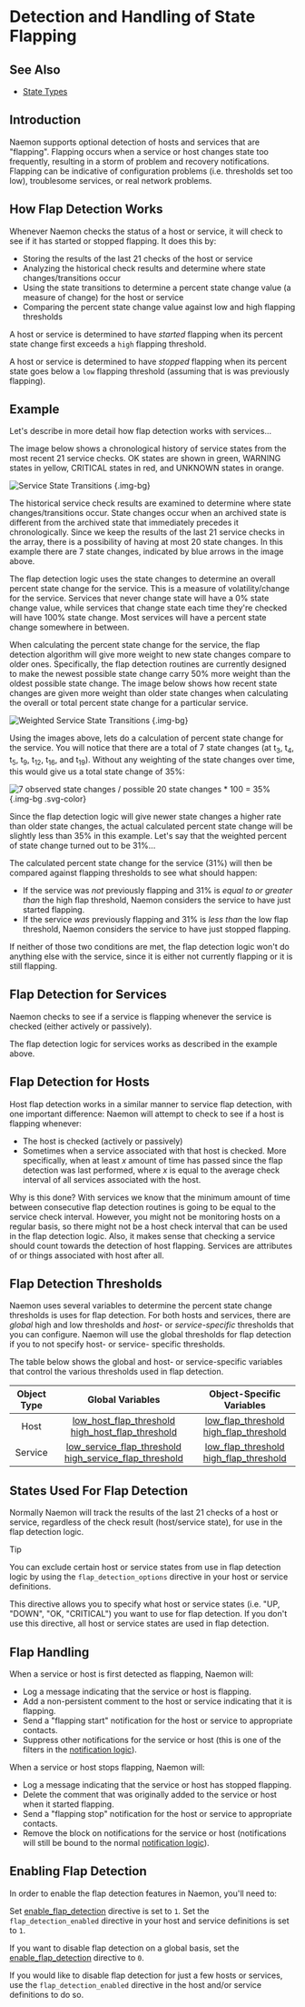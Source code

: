 # Detection and Handling of State Flapping

## See Also
- [State Types](statetypes)

## Introduction

Naemon supports optional detection of hosts and services that are "flapping".  Flapping occurs when a service or host changes state too frequently, resulting in a storm of problem and recovery notifications.  Flapping can be indicative of configuration problems (i.e. thresholds set too low), troublesome services, or real network problems.

## How Flap Detection Works

Whenever Naemon checks the status of a host or service, it will check to see if it has started or stopped flapping.  It does this by:

- Storing the results of the last 21 checks of the host or service
- Analyzing the historical check results and determine where state changes/transitions occur
- Using the state transitions to determine a percent state change value (a measure of change) for the host or service
- Comparing the percent state change value against low and high flapping thresholds

A host or service is determined to have _started_ flapping when its percent state change first exceeds a `high` flapping threshold.

A host or service is determined to have _stopped_ flapping when its percent state goes below a `low` flapping threshold (assuming that is was previously flapping).

## Example

Let's describe in more detail how flap detection works with services...

The image below shows a chronological history of service states from the most recent 21 service checks.  OK states are shown in green, WARNING states in yellow, CRITICAL states in red, and UNKNOWN states in orange.

![Service State Transitions](/images/usersguide/svg/statetransitions.svg) {.img-bg}

The historical service check results are examined to determine where state changes/transitions occur.  State changes occur when an archived state is different from the archived state that immediately precedes it chronologically.  Since we keep the results of the last 21 service checks in the array, there is a possibility of having at most 20 state changes.  In this example there are 7 state changes, indicated by blue arrows in the image above.

The flap detection logic uses the state changes to determine an overall percent state change for the service.  This is a measure of volatility/change for the service.  Services that never change state will have a 0% state change value, while services that change state each time they're checked will have 100% state change.  Most services will have a percent state change somewhere in between.

When calculating the percent state change for the service, the flap detection algorithm will give more weight to new state changes compare to older ones.  Specifically, the flap detection routines are currently designed to make the newest possible state change carry 50% more weight than the oldest possible state change.  The image below shows how recent state changes are given more weight than older state changes when calculating the overall or total percent state change for a particular service.

![Weighted Service State Transitions](/images/usersguide/svg/statetransitions2.svg) {.img-bg}

Using the images above, lets do a calculation of percent state change for the service.  You will notice that there are a total of 7 state changes (at t<sub>3</sub>, t<sub>4</sub>, t<sub>5</sub>, t<sub>9</sub>, t<sub>12</sub>, t<sub>16</sub>, and t<sub>19</sub>).  Without any weighting of the state changes over time, this would give us a total state change of 35%:

![7 observed state changes / possible 20 state changes * 100 = 35%](/images/usersguide/svg/flapping-formular.svg) {.img-bg .svg-color}

Since the flap detection logic will give newer state changes a higher rate than older state changes, the actual calculated percent state change will be slightly less than 35% in this example.  Let's say that the weighted percent of state change turned out to be 31%...

The calculated percent state change for the service (31%) will then be compared against flapping thresholds to see what should happen:


- If the service was _not_ previously flapping and 31% is _equal to or greater than_ the high flap threshold, Naemon considers the service to have just started flapping.
- If the service _was_ previously flapping and 31% is _less than_ the low flap threshold, Naemon considers the service to have just stopped flapping.


If neither of those two conditions are met, the flap detection logic won't do anything else with the service, since it is either not currently flapping or it is still flapping.

## Flap Detection for Services

Naemon checks to see if a service is flapping whenever the service is checked (either actively or passively).

The flap detection logic for services works as described in the example above.

## Flap Detection for Hosts

Host flap detection works in a similar manner to service flap detection, with one important difference: Naemon will attempt to check to see if a host is flapping whenever:

- The host is checked (actively or passively)
- Sometimes when a service associated with that host is checked.  More specifically, when at least _x_ amount of time has passed since the flap detection was last performed, where _x_ is equal to the average check interval of all services associated with the host.

Why is this done?  With services we know that the minimum amount of time between consecutive flap detection routines is going to be equal to the service check interval.  However, you might not be monitoring hosts on a regular basis, so there might not be a host check interval that can be used in the flap detection logic.  Also, it makes sense that checking a service should count towards the detection of host flapping.  Services are attributes of or things associated with host after all.

## Flap Detection Thresholds

Naemon uses several variables to determine the percent state change thresholds is uses for flap detection.  For both hosts and services, there are _global_ high and low thresholds and _host-_ or _service-specific_ thresholds that you can configure.  Naemon will use the global thresholds for flap detection if you to not specify host- or service- specific thresholds.

The table below shows the global and host- or service-specific variables that control the various thresholds used in flap detection.


| Object Type |                    Global Variables                                                                                                       |        Object-Specific Variables                                                                 |
|:-----------:|:-----------------------------------------------------------------------------------------------------------------------------------------:|:------------------------------------------------------------------------------------------------:|
| Host        | [low_host_flap_threshold](configmain#low_host_flap_threshold) [high_host_flap_threshold](configmain#high_host_flap_threshold)             | [low_flap_threshold](objectdefinitions#host) [high_flap_threshold](objectdefinitions#host)       |
| Service     | [low_service_flap_threshold](configmain#low_service_flap_threshold) [high_service_flap_threshold](configmain#high_service_flap_threshold) | [low_flap_threshold](objectdefinitions#service) [high_flap_threshold](objectdefinitions#service) | 

## States Used For Flap Detection

Normally Naemon will track the results of the last 21 checks of a host or service, regardless of the check result (host/service state), for use in the flap detection logic.

> [!TIP]
> You can exclude certain host or service states from use in flap detection logic by using the `flap_detection_options` directive in your host or service definitions.

This directive allows you to specify what host or service states (i.e. "UP, "DOWN", "OK, "CRITICAL") you want to use for flap detection.  If you don't use this directive, all host or service states are used in flap detection.

## Flap Handling

When a service or host is first detected as flapping, Naemon will:


- Log a message indicating that the service or host is flapping.
- Add a non-persistent comment to the host or service indicating that it is flapping.
- Send a "flapping start" notification for the host or service to appropriate contacts.
- Suppress other notifications for the service or host (this is one of the filters in the [notification logic](notifications)).


When a service or host stops flapping, Naemon will:

- Log a message indicating that the service or host has stopped flapping.
- Delete the comment that was originally added to the service or host when it started flapping.
- Send a "flapping stop" notification for the host or service to appropriate contacts.
- Remove the block on notifications for the service or host (notifications will still be bound to the normal [notification logic](notifications)).

## Enabling Flap Detection

In order to enable the flap detection features in Naemon, you'll need to:


Set [enable_flap_detection](configmain#enable_flap_detection) directive is set to `1`.
Set the `flap_detection_enabled` directive in your host and service definitions is set to `1`.


If you want to disable flap detection on a global basis, set the [enable_flap_detection](configmain#enable_flap_detection) directive to `0`.

If you would like to disable flap detection for just a few hosts or services, use the `flap_detection_enabled` directive in the host and/or service definitions to do so.
